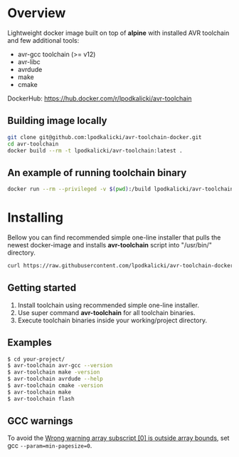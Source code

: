 # Overview

Lightweight docker image built on top of **alpine** with installed AVR toolchain and few additional tools:
* avr-gcc toolchain (>= v12)
* avr-libc
* avrdude
* make
* cmake

DockerHub: https://hub.docker.com/r/lpodkalicki/avr-toolchain

## Building image locally

```bash
git clone git@github.com:lpodkalicki/avr-toolchain-docker.git
cd avr-toolchain
docker build --rm -t lpodkalicki/avr-toolchain:latest .
```

## An example of running toolchain binary

```bash
docker run --rm --privileged -v $(pwd):/build lpodkalicki/avr-toolchain avr-gcc --version
```

# Installing

Bellow you can find recommended simple one-line installer that pulls the newest docker-image and installs **avr-toolchain** script into "/usr/bin/" directory.

```bash
curl https://raw.githubusercontent.com/lpodkalicki/avr-toolchain-docker/master/install.sh | bash -s --
```

## Getting started

1. Install toolchain using recommended simple one-line installer.
2. Use super command **avr-toolchain** for all toolchain binaries. 
3. Execute toolchain binaries inside your working/project directory. 

## Examples

```bash
$ cd your-project/
$ avr-toolchain avr-gcc --version
$ avr-toolchain make -version
$ avr-toolchain avrdude --help
$ avr-toolchain cmake -version
$ avr-toolchain make
$ avr-toolchain flash
```

## GCC warnings

To avoid the [Wrong warning array subscript [0] is outside array bounds](https://gcc.gnu.org/bugzilla/show_bug.cgi?id=105523), set gcc `--param=min-pagesize=0`.
